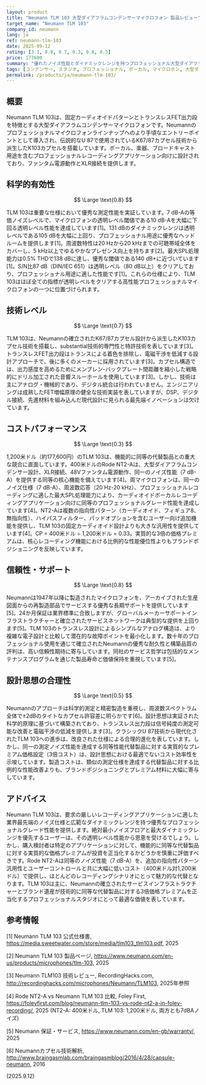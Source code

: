 ```yaml
---
layout: product
title: "Neumann TLM 103 大型ダイアフラムコンデンサーマイクロフォン 製品レビュー"
target_name: "Neumann TLM 103"
company_id: neumann
lang: ja
ref: neumann-tlm-103
date: 2025-09-12
rating: [3.1, 0.8, 0.7, 0.3, 0.8, 0.5]
price: 177600
summary: "優れたノイズ性能とダイナミックレンジを持つプロフェッショナル大型ダイアフラムコンデンサーマイクですが、機能的に同等の代替製品と比較して大幅に高価格です"
tags: [コンデンサー, スタジオ, プロフェッショナル, ボーカル, マイクロホン, 大型ダイアフラム]
permalink: /products/ja/neumann-tlm-103/
---
```

## 概要

Neumann TLM 103は、固定カーディオイドパターンとトランスレスFET出力段を特徴とする大型ダイアフラムコンデンサーマイクロフォンです。Neumannのプロフェッショナルマイクロフォンラインナップへのより手頃なエントリーポイントとして導入され、伝説的なU 87で使用されているK67/87カプセル技術から派生したK103カプセルを搭載しています。ボーカル、楽器、ブロードキャスト用途を含むプロフェッショナルレコーディングアプリケーション向けに設計されており、ファンタム電源動作とXLR接続を提供します。

## 科学的有効性

$$ \Large \text{0.8} $$

TLM 103は重要な仕様において優秀な測定性能を実証しています。7 dB-Aの等価ノイズレベルで、マイクロフォンの透明レベル閾値である10 dB-Aを大幅に下回る透明レベル性能を達成しています[1]。131 dBのダイナミックレンジは透明レベルである105 dBを大幅に上回り、プロフェッショナル用途に優秀なヘッドルームを提供します[1]。周波数特性は20 Hzから20 kHzまでの可聴帯域全体をカバーし、5 kHz以上でゆるやかなプレゼンス向上を持ちます[2]。最大SPL処理能力は0.5% THDで138 dBに達し、優秀な閾値である140 dB+に近づいています[1]。S/N比87 dB（DIN/IEC 651）は透明レベル（80 dB以上）をクリアしており、プロフェッショナル用途に適した性能です[1]。これらの仕様により、TLM 103はほぼ全ての指標が透明レベルをクリアする高性能プロフェッショナルマイクロフォンの一つに位置づけられます。

## 技術レベル

$$ \Large \text{0.7} $$

TLM 103は、Neumannの確立されたK67/87カプセル設計から派生したK103カプセル技術を搭載し、substantial技術的専門性と特許技術を表しています[3]。トランスレスFET出力段はトランスによる着色を排除し、電磁干渉を低減する設計アプローチで、後に多くのメーカーに採用されています[3]。カプセル構造では、出力感度を高めるためにメンブレン-バックプレート間距離を縮小した戦略的にドリル加工された音響スルーホールを使用しています[3]。しかし、技術は主にアナログ・機械的であり、デジタル統合は行われていません。エンジニアリングは成熟したFET増幅原理の健全な技術実装を表していますが、DSP、デジタル接続、先進材料を組み込んだ現代設計に見られる最先端イノベーションは欠けています。

## コストパフォーマンス

$$ \Large \text{0.3} $$

1,200米ドル（約177,600円）のTLM 103は、機能的に同等の代替製品との重大な競合に直面しています。400米ドルのRode NT2-Aは、大型ダイアフラムコンデンサー設計、XLR接続、48Vファンタム電源動作、同一のノイズ性能（7 dB-A）を提供する同等の核心機能を備えています[4]。両マイクロフォンは、同一のノイズ仕様（7 dB-A）、周波数応答（20 Hz-20 kHz）、プロフェッショナルレコーディングに適した最大SPL処理能力により、カーディオイドボーカルレコーディングアプリケーション向けに同等のプロフェッショナルグレード性能を達成しています[4]。NT2-Aは複数の指向性パターン（カーディオイド、フィギュア8、無指向性）、ハイパスフィルター、パッドオプションを含むユーザー向け追加機能を提供し、TLM 103の固定カーディオイド設計よりも大きな汎用性を提供しています[4]。CP = 400米ドル ÷ 1,200米ドル = 0.33。実質的な3倍の価格プレミアムは、核心レコーディング機能における比例的な性能優位性よりもブランドポジショニングを反映しています。

## 信頼性・サポート

$$ \Large \text{0.8} $$

Neumannは1947年以降に製造されたマイクロフォンを、アーカイブされた生産図面からの再製造部品でサービスする優秀な長期サポートを提供しています[5]。24か月保証は業界標準に合致しますが、グローバルメーカーサポートインフラストラクチャーと確立されたサービスネットワークは典型的な提供を上回ります[5]。TLM 103のトランスレス設計によるシンプルなアナログ構造は、より複雑な電子設計と比較して潜在的な故障ポイントを最小化します。数十年のプロフェッショナル使用を通じて確立されたNeumannの優秀な耐久性と構築品質の評判は、高い信頼性期待に寄与しています。同社のサービス哲学は包括的なメンテナンスプログラムを通じた製品寿命と価値保持を重視しています[5]。

## 設計思想の合理性

$$ \Large \text{0.5} $$

Neumannのアプローチは科学的測定と精密製造を重視し、周波数スペクトラム全体で±2dBのタイトなカプセル許容差に明らかです[6]。設計思想は実証された科学的原理に基づいて構築されており、トランスレス出力段は信号純度の測定可能な改善と電磁干渉の低減を提供します[3]。クラシックU 87技術から現代化されたTLM 103への進歩は、改良された仕様による合理的進化を表しています。しかし、同一の測定ノイズ性能を達成する同等性能代替製品に対する実質的なプレミアム価格設定（3倍コスト）は、設計思想における最適でないコスト効率性を示唆しています。製造コストは、類似の測定仕様を達成する代替製品に対する比例的な性能改善よりも、ブランドポジショニングとプレミアム材料に大幅に寄与しています。

## アドバイス

Neumann TLM 103は、要求の厳しいレコーディングアプリケーションに適した業界最先端のノイズ仕様と広範なダイナミックレンジを持つ優秀なプロフェッショナルグレード性能を提供します。絶対最小ノイズフロアと最大ダイナミックレンジを優先するユーザーは、その透明レベル性能から恩恵を受けるでしょう。しかし、購入検討者は特定のアプリケーションに対して、機能的に同等な代替製品に対する実質的な価格プレミアムが投資を正当化するかどうかを慎重に評価すべきです。Rode NT2-Aは同等のノイズ性能（7 dB-A）を、追加の指向性パターン汎用性とユーザーコントロールと共に大幅に低いコスト（400米ドル対1,200米ドル）で提供し、ほとんどのレコーディングシナリオにとって魅力的な代替となります。TLM 103は主に、Neumannの確立されたサービスインフラストラクチャーとブランド遺産が技術的に同等な代替製品に対する3倍価格プレミアムを正当化するプロフェッショナルスタジオにとって最適な価値を表しています。

## 参考情報

[1] Neumann TLM 103 公式仕様書, https://media.sweetwater.com/store/media/tlm103_tlm103.pdf, 2025

[2] Neumann TLM 103 製品ページ, https://www.neumann.com/en-us/products/microphones/tlm-103, 2025

[3] Neumann TLM103 技術レビュー, RecordingHacks.com, http://recordinghacks.com/microphones/Neumann/TLM103, 2025年参照

[4] Rode NT2-A vs Neumann TLM 103 比較, Foley First, https://foleyfirst.com/blog/neumann-tlm-103-vs-rode-nt2-a-in-foley-recording/, 2025 (NT2-A: 400米ドル, TLM 103: 1,200米ドル, 両方とも7dBAノイズ)

[5] Neumann 保証・サービス, https://www.neumann.com/en-gb/warranty/, 2025

[6] Neumannカプセル技術解析, http://www.braingasmlab.com/braingasmblog/2016/4/28/capsule-neumann, 2016

(2025.9.12)